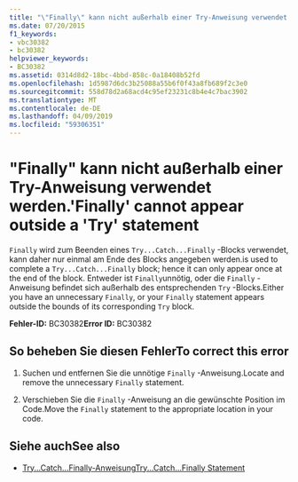 ```yaml
---
title: "\"Finally\" kann nicht außerhalb einer Try-Anweisung verwendet werden."
ms.date: 07/20/2015
f1_keywords:
- vbc30382
- bc30382
helpviewer_keywords:
- BC30382
ms.assetid: 0314d8d2-18bc-4bbd-858c-0a18408b52fd
ms.openlocfilehash: 1d5987d6dc3b25088a55b6f0f43a8fb689f2c3e0
ms.sourcegitcommit: 558d78d2a68acd4c95ef23231c8b4e4c7bac3902
ms.translationtype: MT
ms.contentlocale: de-DE
ms.lasthandoff: 04/09/2019
ms.locfileid: "59306351"
---
```

# <a name="finally-cannot-appear-outside-a-try-statement"></a><span data-ttu-id="ac63b-102">"Finally" kann nicht außerhalb einer Try-Anweisung verwendet werden.</span><span class="sxs-lookup"><span data-stu-id="ac63b-102">'Finally' cannot appear outside a 'Try' statement</span></span>
`Finally` <span data-ttu-id="ac63b-103">wird zum Beenden eines `Try...Catch...Finally` -Blocks verwendet, kann daher nur einmal am Ende des Blocks angegeben werden.</span><span class="sxs-lookup"><span data-stu-id="ac63b-103">is used to complete a `Try...Catch...Finally` block; hence it can only appear once at the end of the block.</span></span> <span data-ttu-id="ac63b-104">Entweder ist `Finally`unnötig, oder die `Finally` -Anweisung befindet sich außerhalb des entsprechenden `Try` -Blocks.</span><span class="sxs-lookup"><span data-stu-id="ac63b-104">Either you have an unnecessary `Finally`, or your `Finally` statement appears outside the bounds of its corresponding `Try` block.</span></span>  
  
 <span data-ttu-id="ac63b-105">**Fehler-ID:** BC30382</span><span class="sxs-lookup"><span data-stu-id="ac63b-105">**Error ID:** BC30382</span></span>  
  
## <a name="to-correct-this-error"></a><span data-ttu-id="ac63b-106">So beheben Sie diesen Fehler</span><span class="sxs-lookup"><span data-stu-id="ac63b-106">To correct this error</span></span>  
  
1. <span data-ttu-id="ac63b-107">Suchen und entfernen Sie die unnötige `Finally` -Anweisung.</span><span class="sxs-lookup"><span data-stu-id="ac63b-107">Locate and remove the unnecessary `Finally` statement.</span></span>  
  
2. <span data-ttu-id="ac63b-108">Verschieben Sie die `Finally` -Anweisung an die gewünschte Position im Code.</span><span class="sxs-lookup"><span data-stu-id="ac63b-108">Move the `Finally` statement to the appropriate location in your code.</span></span>  
  
## <a name="see-also"></a><span data-ttu-id="ac63b-109">Siehe auch</span><span class="sxs-lookup"><span data-stu-id="ac63b-109">See also</span></span>

- [<span data-ttu-id="ac63b-110">Try...Catch...Finally-Anweisung</span><span class="sxs-lookup"><span data-stu-id="ac63b-110">Try...Catch...Finally Statement</span></span>](../../visual-basic/language-reference/statements/try-catch-finally-statement.md)
